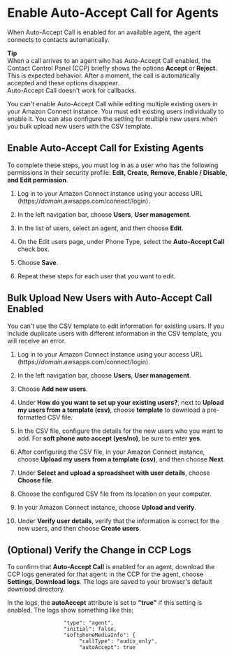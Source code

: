 # Enable Auto\-Accept Call for Agents<a name="enable-auto-accept"></a>

When Auto\-Accept Call is enabled for an available agent, the agent connects to contacts automatically\. 

**Tip**  
When a call arrives to an agent who has Auto\-Accept Call enabled, the Contact Control Panel \(CCP\) briefly shows the options **Accept** or **Reject**\. This is expected behavior\. After a moment, the call is automatically accepted and these options disappear\.  
Auto\-Accept Call doesn't work for callbacks\.

You can't enable Auto\-Accept Call while editing multiple existing users in your Amazon Connect instance\. You must edit existing users individually to enable it\. You can also configure the setting for multiple new users when you bulk upload new users with the CSV template\. 

## Enable Auto\-Accept Call for Existing Agents<a name="w54aac23c23c13b9"></a>

To complete these steps, you must log in as a user who has the following permissions in their security profile: **Edit, Create, Remove, Enable / Disable, and Edit permission**\.

1. Log in to your Amazon Connect instance using your access URL \(https://*domain*\.awsapps\.com/connect/login\)\.

1. In the left navigation bar, choose **Users**, **User management**\.

1. In the list of users, select an agent, and then choose **Edit**\.

1. On the Edit users page, under Phone Type, select the **Auto\-Accept Call** check box\.

1. Choose **Save**\.

1. Repeat these steps for each user that you want to edit\.

## Bulk Upload New Users with Auto\-Accept Call Enabled<a name="bulk-upload-users-auto-accept"></a>

You can't use the CSV template to edit information for existing users\. If you include duplicate users with different information in the CSV template, you will receive an error\.

1. Log in to your Amazon Connect instance using your access URL \(https://*domain*\.awsapps\.com/connect/login\)\.

1. In the left navigation bar, choose **Users**, **User management**\.

1. Choose **Add new users**\.

1. Under **How do you want to set up your existing users?**, next to **Upload my users from a template \(csv\)**, choose **template** to download a pre\-formatted CSV file\.

1. In the CSV file, configure the details for the new users who you want to add\. For **soft phone auto accept \(yes/no\)**, be sure to enter **yes**\.

1. After configuring the CSV file, in your Amazon Connect instance, choose **Upload my users from a template \(csv\)**, and then choose **Next**\.

1. Under **Select and upload a spreadsheet with user details**, choose **Choose file**\.

1. Choose the configured CSV file from its location on your computer\.

1. In your Amazon Connect instance, choose **Upload and verify**\.

1. Under **Verify user details**, verify that the information is correct for the new users, and then choose **Create users**\.

## \(Optional\) Verify the Change in CCP Logs<a name="bulk-upload-users-auto-accept-verify"></a>

To confirm that **Auto\-Accept Call** is enabled for an agent, download the CCP logs generated for that agent: in the CCP for the agent, choose **Settings**, **Download logs**\. The logs are saved to your browser's default download directory\. 

In the logs, the **autoAccept** attribute is set to **"true"** if this setting is enabled\. The logs show something like this:

```
                  "type": "agent",
                  "initial": false,
                  "softphoneMediaInfo": {
                       "callType": "audio_only",
                       "autoAccept": true
```